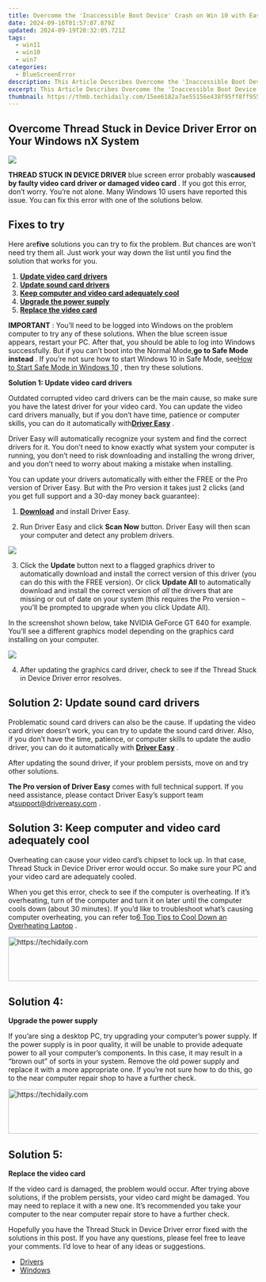 ```yaml
---
title: Overcome the 'Inaccessible Boot Device' Crash on Win 10 with Easy Picture Tutorials
date: 2024-09-16T01:57:07.879Z
updated: 2024-09-19T20:32:05.721Z
tags:
  - win11
  - win10
  - win7
categories:
  - BlueScreenError
description: This Article Describes Overcome the 'Inaccessible Boot Device' Crash on Win 10 with Easy Picture Tutorials
excerpt: This Article Describes Overcome the 'Inaccessible Boot Device' Crash on Win 10 with Easy Picture Tutorials
thumbnail: https://thmb.techidaily.com/15ee6182a7ae55156e438f95ff8ff955ef45d4a10c7ff62232ae9db51867c536.jpg
---
```


## Overcome Thread Stuck in Device Driver Error on Your Windows nX System

![](https://images.drivereasy.com/wp-content/uploads/2018/08/img_5b85123f710b0.jpg)

**THREAD STUCK IN DEVICE DRIVER** blue screen error probably was**caused by faulty video card driver or damaged video card** . If you got this error, don’t worry. You’re not alone. Many Windows 10 users have reported this issue. You can fix this error with one of the solutions below.

## Fixes to try

 Here are**five** solutions you can try to fix the problem. But chances are won’t need try them all. Just work your way down the list until you find the solution that works for you.

1. [**Update video card drivers**](https://tools.techidaily.com/drivereasy/download/)
2. [**Update sound card drivers**](https://tools.techidaily.com/drivereasy/download/)
3. [**Keep computer and video card adequately cool**](https://tools.techidaily.com/drivereasy/download/)
4. [**Upgrade the power supply**](https://tools.techidaily.com/drivereasy/download/)
5. **[Replace the video card](https://tools.techidaily.com/drivereasy/download/)**

**IMPORTANT** : You’ll need to be logged into Windows on the problem computer to try any of these solutions.  When the blue screen issue appears, restart your PC. After that, you should be able to log into Windows successfully. But if you can’t boot into the Normal Mode,**go to Safe Mode instead** . If you’re not sure how to start Windows 10 in Safe Mode, see[How to Start Safe Mode in Windows 10](https://tools.techidaily.com/drivereasy/download/) , then try these solutions.

 **Solution 1: Update video card drivers**

 Outdated corrupted video card drivers can be the main cause, so make sure you have the latest driver for your video card. You can update the video card drivers manually, but if you don’t have time, patience or computer skills, you can do it automatically with[**Driver Easy**](https://tools.techidaily.com/drivereasy/download/) .

 Driver Easy will automatically recognize your system and find the correct drivers for it. You don’t need to know exactly what system your computer is running, you don’t need to risk downloading and installing the wrong driver, and you don’t need to worry about making a mistake when installing.

 You can update your drivers automatically with either the FREE or the Pro version of Driver Easy. But with the Pro version it takes just 2 clicks (and you get full support and a 30-day money back guarantee):

 1) **[Download](https://tools.techidaily.com/drivereasy/download/)**   and install Driver Easy.

 2) Run Driver Easy and click **Scan Now**   button. Driver Easy will then scan your computer and detect any problem drivers.

![](https://images.drivereasy.com/wp-content/uploads/2018/04/img_5adea458f38e8.png)

 3) Click the **Update** button next to a flagged graphics driver to automatically download and install the correct version of this driver (you can do this with the FREE version). Or click **Update All**  to automatically download and install the correct version of _all_   the drivers that are missing or out of date on your system (this requires the Pro version – you’ll be prompted to upgrade when you click Update All).

 In the screenshot shown below, take NVIDIA GeForce GT 640 for example. You’ll see a different graphics model depending on the graphics card installing on your computer.

![](https://images.drivereasy.com/wp-content/uploads/2018/04/img_5adea4836812e.jpg)

 4) After updating the graphics card driver, check to see if the Thread Stuck in Device Driver error resolves.

## **Solution 2:** **Update sound card drivers**

 Problematic sound card drivers can also be the cause. If updating the video card driver doesn’t work, you can try to update the sound card driver. Also, if you don’t have the time, patience, or computer skills to update the audio driver, you can do it automatically with **[Driver Easy](https://tools.techidaily.com/drivereasy/download/)**  .

 After updating the sound driver, if your problem persists, move on and try other solutions.

**The Pro version of Driver Easy** comes with full technical support. If you need assistance, please contact Driver Easy’s support team at[support@drivereasy.com](https://tools.techidaily.com/drivereasy/download/) .

## **Solution 3: Keep computer and video card adequately cool**

 Overheating can cause your video card’s chipset to lock up. In that case, Thread Stuck in Device Driver error would occur. So make sure your PC and your video card are adequately cooled.

 When you get this error, check to see if the computer is overheating. If it’s overheating, turn of the computer and turn it on later until the computer cools down (about 30 minutes). If you’d like to troubleshoot what’s causing computer overheating, you can refer to[6 Top Tips to Cool Down an Overheating Laptop](https://tools.techidaily.com/drivereasy/download/) .

<!-- affiliate ads begin -->
<a href="https://aligracehair.sjv.io/c/5597632/1918666/19272" target="_top" id="1918666">
  <img src="//a.impactradius-go.com/display-ad/19272-1918666" border="0" alt="https://techidaily.com" width="728" height="90"/>
</a>
<img height="0" width="0" src="https://aligracehair.sjv.io/i/5597632/1918666/19272" style="position:absolute;visibility:hidden;" border="0" />
<!-- affiliate ads end -->

## **Solution 4:**

**Upgrade the power supply**

 If you’are sing a desktop PC, try upgrading your computer’s power supply. If the power supply is in poor quality, it will be unable to provide adequate power to all your computer’s components. In this case, it may result in a “brown out” of sorts in your system. Remove the old power supply and replace it with a more appropriate one. If you’re not sure how to do this, go to the near computer repair shop to have a further check.

<!-- affiliate ads begin -->
<a href="https://aligracehair.sjv.io/c/5597632/2115951/19272" target="_top" id="2115951">
  <img src="//a.impactradius-go.com/display-ad/19272-2115951" border="0" alt="https://techidaily.com" width="728" height="90"/>
</a>
<img height="0" width="0" src="https://aligracehair.sjv.io/i/5597632/2115951/19272" style="position:absolute;visibility:hidden;" border="0" />
<!-- affiliate ads end -->

## **Solution 5:**

**Replace the video card**

 If the video card is damaged, the problem would occur. After trying above solutions, if the problem persists, your video card might be damaged. You may need to replace it with a new one. It’s recommended you take your computer to the near computer repair store to have a further check.

 Hopefully you have the Thread Stuck in Device Driver error fixed with the solutions in this post. If you have any questions, please feel free to leave your comments. I’d love to hear of any ideas or suggestions.

* [Drivers](https://tools.techidaily.com/drivereasy/download/)
* [Windows](https://tools.techidaily.com/drivereasy/download/)

<ins class="adsbygoogle"
     style="display:block"
     data-ad-format="autorelaxed"
     data-ad-client="ca-pub-7571918770474297"
     data-ad-slot="1223367746"></ins>

<ins class="adsbygoogle"
     style="display:block"
     data-ad-client="ca-pub-7571918770474297"
     data-ad-slot="8358498916"
     data-ad-format="auto"
     data-full-width-responsive="true"></ins>



